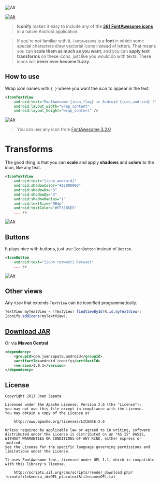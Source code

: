 ![Alt](https://raw.github.com/JoanZapata/android-iconify/master/header.png)

[![Alt](http://developer.android.com/images/brand/en_app_rgb_wo_45.png)](https://play.google.com/store/apps/details?id=com.joanzapata.android.icons.sample)

> **Iconify** makes it easy to include any of the **[361 FontAwesome icons](http://fortawesome.github.io/Font-Awesome/icons)** in a native Android application. 

> If you're not familiar with it, ```FontAwesome``` is a **font** in which some special characters draw vectorial icons instead of letters. That means you can **scale them as much as you want**, and you can **apply text transforms** on these icons, just like you would do with texts. These icons will **never ever become fuzzy**.

## How to use

Wrap icon names with ```{ }``` where you want the icon to appear in the text.

```xml
<IconTextView
    android:text="FontAwesome {icon_flag} in Android {icon_android} !"
    android:layout_width="wrap_content"
    android:layout_height="wrap_content" />
```

![Alt](https://raw.github.com/JoanZapata/android-iconify/master/texts.png)

> You can use any icon from [FontAwesome 3.2.0](http://fortawesome.github.io/Font-Awesome/icons/)


# Transforms

The good thing is that you can **scale** and apply **shadows** and **colors** to the icon, like any text.

```xml
<IconTextView
    android:text="{icon_android}"
    android:shadowColor="#22000000"
    android:shadowDx="3"
    android:shadowDy="3"
    android:shadowRadius="1"
    android:textSize="90dp"
    android:textColor="#FF33B5E5"
    ... />
```

![Alt](https://raw.github.com/JoanZapata/android-iconify/master/androids.png)

## Buttons

It plays nice with buttons, just use ```IconButton``` instead of ```Button```.

```xml
<IconButton
    android:text="{icon_retweet} Retweet"
    ... />
```

![Alt](https://raw.github.com/JoanZapata/android-iconify/master/buttons.png)

## Other views

Any ```View``` that extends ```TextView``` can be iconified programmatically.

```java
TextView myTextView = (TextView) findViewById(R.id.myTextView);
Iconify.addIcons(myTextView);
```

## [Download JAR](http://search.maven.org/remotecontent?filepath=com/joanzapata/android/android-iconify/1.0.1/android-iconify-1.0.1.jar)

Or via **Maven Central**

```xml
<dependency>
    <groupId>com.joanzapata.android</groupId>
    <artifactId>android-iconify</artifactId>
    <version>1.0.1</version>
</dependency>
```

## License

```
Copyright 2013 Joan Zapata

Licensed under the Apache License, Version 2.0 (the "License");
you may not use this file except in compliance with the License.
You may obtain a copy of the License at

    http://www.apache.org/licenses/LICENSE-2.0

Unless required by applicable law or agreed to in writing, software
distributed under the License is distributed on an "AS IS" BASIS,
WITHOUT WARRANTIES OR CONDITIONS OF ANY KIND, either express or implied.
See the License for the specific language governing permissions and
limitations under the License.

It uses FontAwesome font, licensed under OFL 1.1, which is compatible
with this library's license.

    http://scripts.sil.org/cms/scripts/render_download.php?format=file&media_id=OFL_plaintext&filename=OFL.txt
    
```
